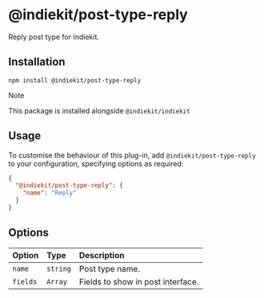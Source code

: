 # @indiekit/post-type-reply

Reply post type for Indiekit.

## Installation

`npm install @indiekit/post-type-reply`

> [!NOTE]
> This package is installed alongside `@indiekit/indiekit`

## Usage

To customise the behaviour of this plug-in, add `@indiekit/post-type-reply` to your configuration, specifying options as required:

```json
{
  "@indiekit/post-type-reply": {
    "name": "Reply"
  }
}
```

## Options

| Option   | Type     | Description                       |
| :------- | :------- | :-------------------------------- |
| `name`   | `string` | Post type name.                   |
| `fields` | `Array`  | Fields to show in post interface. |
